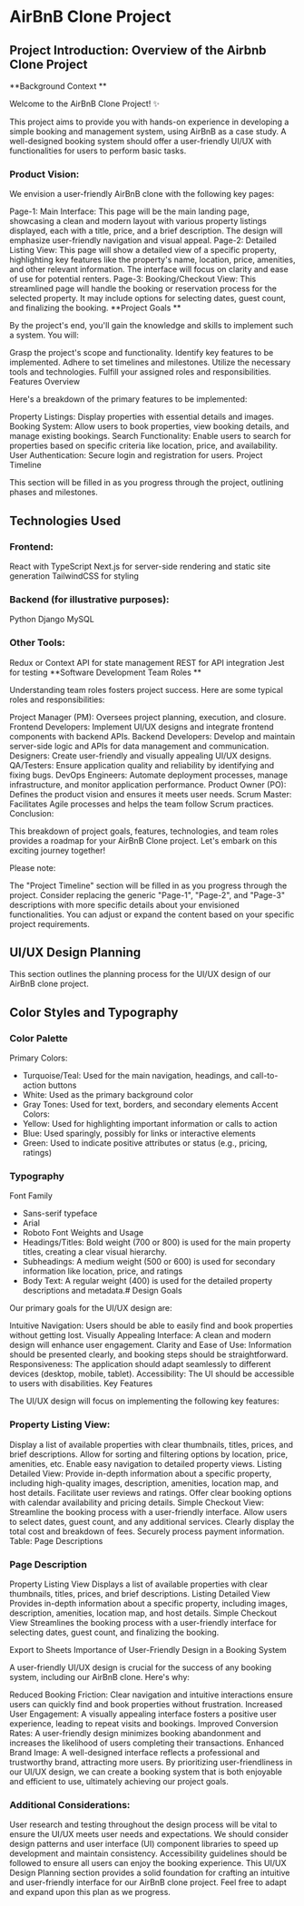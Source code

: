 # AirBnB Clone Project

## Project Introduction: Overview of the Airbnb Clone Project

**Background Context **

Welcome to the AirBnB Clone Project! ✨

This project aims to provide you with hands-on experience in developing a simple booking and management system, using AirBnB as a case study. A well-designed booking system should offer a user-friendly UI/UX with functionalities for users to perform basic tasks.

### Product Vision:

We envision a user-friendly AirBnB clone with the following key pages:

Page-1: Main Interface: This page will be the main landing page, showcasing a clean and modern layout with various property listings displayed, each with a title, price, and a brief description. The design will emphasize user-friendly navigation and visual appeal.
Page-2: Detailed Listing View: This page will show a detailed view of a specific property, highlighting key features like the property's name, location, price, amenities, and other relevant information. The interface will focus on clarity and ease of use for potential renters.
Page-3: Booking/Checkout View: This streamlined page will handle the booking or reservation process for the selected property. It may include options for selecting dates, guest count, and finalizing the booking.
**Project Goals **

By the project's end, you'll gain the knowledge and skills to implement such a system. You will:

Grasp the project's scope and functionality.
Identify key features to be implemented.
Adhere to set timelines and milestones.
Utilize the necessary tools and technologies.
Fulfill your assigned roles and responsibilities.
Features Overview ️

Here's a breakdown of the primary features to be implemented:

Property Listings: Display properties with essential details and images.
Booking System: Allow users to book properties, view booking details, and manage existing bookings.
Search Functionality: Enable users to search for properties based on specific criteria like location, price, and availability.
User Authentication: Secure login and registration for users.
Project Timeline ️

This section will be filled in as you progress through the project, outlining phases and milestones.

## Technologies Used

### Frontend:

React with TypeScript
Next.js for server-side rendering and static site generation
TailwindCSS for styling

### Backend (for illustrative purposes):

Python
Django
MySQL

### Other Tools:

Redux or Context API for state management
REST for API integration
Jest for testing
**Software Development Team Roles **

Understanding team roles fosters project success. Here are some typical roles and responsibilities:

Project Manager (PM): Oversees project planning, execution, and closure.
Frontend Developers: Implement UI/UX designs and integrate frontend components with backend APIs.
Backend Developers: Develop and maintain server-side logic and APIs for data management and communication.
Designers: Create user-friendly and visually appealing UI/UX designs.
QA/Testers: Ensure application quality and reliability by identifying and fixing bugs.
DevOps Engineers: Automate deployment processes, manage infrastructure, and monitor application performance.
Product Owner (PO): Defines the product vision and ensures it meets user needs.
Scrum Master: Facilitates Agile processes and helps the team follow Scrum practices.
Conclusion:

This breakdown of project goals, features, technologies, and team roles provides a roadmap for your AirBnB Clone project. Let's embark on this exciting journey together!

Please note:

The "Project Timeline" section will be filled in as you progress through the project.
Consider replacing the generic "Page-1", "Page-2", and "Page-3" descriptions with more specific details about your envisioned functionalities.
You can adjust or expand the content based on your specific project requirements.

## UI/UX Design Planning

This section outlines the planning process for the UI/UX design of our AirBnB clone project.

## Color Styles and Typography

### Color Palette

Primary Colors:

- Turquoise/Teal: Used for the main navigation, headings, and call-to-action buttons
- White: Used as the primary background color
- Gray Tones: Used for text, borders, and secondary elements
  Accent Colors:
- Yellow: Used for highlighting important information or calls to action
- Blue: Used sparingly, possibly for links or interactive elements
- Green: Used to indicate positive attributes or status (e.g., pricing, ratings)

### Typography

Font Family

- Sans-serif typeface
- Arial
- Roboto
  Font Weights and Usage
- Headings/Titles: Bold weight (700 or 800) is used for the main property titles, creating a clear visual hierarchy.
- Subheadings: A medium weight (500 or 600) is used for secondary information like location, price, and ratings
- Body Text: A regular weight (400) is used for the detailed property descriptions and metadata.# Design Goals

Our primary goals for the UI/UX design are:

Intuitive Navigation: Users should be able to easily find and book properties without getting lost.
Visually Appealing Interface: A clean and modern design will enhance user engagement.
Clarity and Ease of Use: Information should be presented clearly, and booking steps should be straightforward.
Responsiveness: The application should adapt seamlessly to different devices (desktop, mobile, tablet).
Accessibility: The UI should be accessible to users with disabilities.
Key Features

The UI/UX design will focus on implementing the following key features:

### Property Listing View:

Display a list of available properties with clear thumbnails, titles, prices, and brief descriptions.
Allow for sorting and filtering options by location, price, amenities, etc.
Enable easy navigation to detailed property views.
Listing Detailed View:
Provide in-depth information about a specific property, including high-quality images, description, amenities, location map, and host details.
Facilitate user reviews and ratings.
Offer clear booking options with calendar availability and pricing details.
Simple Checkout View:
Streamline the booking process with a user-friendly interface.
Allow users to select dates, guest count, and any additional services.
Clearly display the total cost and breakdown of fees.
Securely process payment information.
Table: Page Descriptions

### Page Description

Property Listing View Displays a list of available properties with clear thumbnails, titles, prices, and brief descriptions.
Listing Detailed View Provides in-depth information about a specific property, including images, description, amenities, location map, and host details.
Simple Checkout View Streamlines the booking process with a user-friendly interface for selecting dates, guest count, and finalizing the booking.

Export to Sheets
Importance of User-Friendly Design in a Booking System

A user-friendly UI/UX design is crucial for the success of any booking system, including our AirBnB clone. Here's why:

Reduced Booking Friction: Clear navigation and intuitive interactions ensure users can quickly find and book properties without frustration.
Increased User Engagement: A visually appealing interface fosters a positive user experience, leading to repeat visits and bookings.
Improved Conversion Rates: A user-friendly design minimizes booking abandonment and increases the likelihood of users completing their transactions.
Enhanced Brand Image: A well-designed interface reflects a professional and trustworthy brand, attracting more users.
By prioritizing user-friendliness in our UI/UX design, we can create a booking system that is both enjoyable and efficient to use, ultimately achieving our project goals.

### Additional Considerations:

User research and testing throughout the design process will be vital to ensure the UI/UX meets user needs and expectations.
We should consider design patterns and user interface (UI) component libraries to speed up development and maintain consistency.
Accessibility guidelines should be followed to ensure all users can enjoy the booking experience.
This UI/UX Design Planning section provides a solid foundation for crafting an intuitive and user-friendly interface for our AirBnB clone project. Feel free to adapt and expand upon this plan as we progress.
